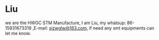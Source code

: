 # Liu
we are the HWGC STM Manufacture,  I  am Liu, my whatsup: 86-15931673319 ,E-mail: sjzwglw@163.com, if need any smt equipments can let me know.
